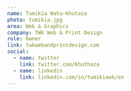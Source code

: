 ```yaml
---
name: Tumikia Watu-Khutaza
photo: tumikia.jpg
area: Web & Graphics
company: TWK Web & Print Design
role: Owner
link: twkwebandprintdesign.com
social:
  - name: twitter
    link: twitter.com/Khuthaza
  - name: linkedin
    link: linkedin.com/in/tumikiawk/en
---
```


